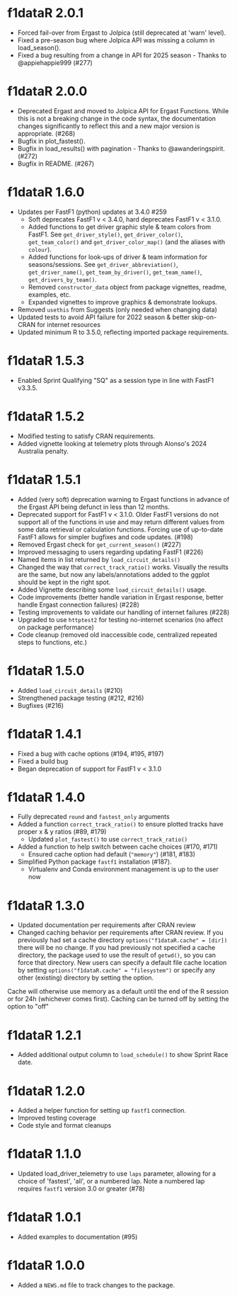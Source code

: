# f1dataR 2.0.1

* Forced fail-over from Ergast to Jolpica (still deprecated at 'warn' level).
* Fixed a pre-season bug where Jolpica API was missing a column in load_season().
* Fixed a bug resulting from a change in API for 2025 season - Thanks to @appiehappie999 (#277)

# f1dataR 2.0.0

* Deprecated Ergast and moved to Jolpica API for Ergast Functions. While this is not a breaking change in the code syntax, the documentation changes significantly to reflect this and a new major version is appropriate. (#268)
* Bugfix in plot_fastest().
* Bugfix in load_results() with pagination - Thanks to @awanderingspirit. (#272)
* Bugfix in README. (#267)

# f1dataR 1.6.0

* Updates per FastF1 (python) updates at 3.4.0 #259
    * Soft deprecates FastF1 v < 3.4.0, hard deprecates FastF1 v < 3.1.0.
    * Added functions to get driver graphic style & team colors from FastF1. See `get_driver_style()`, `get_driver_color()`, `get_team_color()` and `get_driver_color_map()` (and the aliases with `colour`). 
    * Added functions for look-ups of driver & team information for seasons/sessions. See `get_driver_abbreviation()`, `get_driver_name()`, `get_team_by_driver()`, `get_team_name()`, `get_drivers_by_team()`.
    * Removed `constructor_data` object from package vignettes, readme, examples, etc.
    * Expanded vignettes to improve graphics & demonstrate lookups.
* Removed `usethis` from Suggests (only needed when changing data)
* Updated tests to avoid API failure for 2022 season & better skip-on-CRAN for internet resources
* Updated minimum R to 3.5.0, reflecting imported package requirements.

# f1dataR 1.5.3
* Enabled Sprint Qualifying "SQ" as a session type in line with FastF1 v3.3.5.

# f1dataR 1.5.2

* Modified testing to satisfy CRAN requirements. 
* Added vignette looking at telemetry plots through Alonso's 2024 Australia penalty.

# f1dataR 1.5.1

* Added (very soft) deprecation warning to Ergast functions in advance of the Ergast API being defunct in less than 12 months.
* Deprecated support for FastF1 v < 3.1.0. Older FastF1 versions do not support all of the functions in use and may return different values from some data retrieval or calculation functions. Forcing use of up-to-date FastF1 allows for simpler bugfixes and code updates. (#198)
* Removed Ergast check for `get_current_season()` (#227)
* Improved messaging to users regarding updating FastF1 (#226)
* Named items in list returned by `load_circuit_details()`
* Changed the way that `correct_track_ratio()` works. Visually the results are the same, but now any labels/annotations added to the ggplot should be kept in the right spot.
* Added Vignette describing some `load_circuit_details()` usage.
* Code improvements (better handle variation in Ergast response, better handle Ergast connection failures) (#228)
* Testing improvements to validate our handling of internet failures (#228)
* Upgraded to use `httptest2` for testing no-internet scenarios (no affect on package performance)
* Code cleanup (removed old inaccessible code, centralized repeated steps to functions, etc.)


# f1dataR 1.5.0

* Added `load_circuit_details` (#210)
* Strengthened package testing (#212, #216)
* Bugfixes (#216)

# f1dataR 1.4.1

* Fixed a bug with cache options (#194, #195, #197)
* Fixed a build bug
* Began deprecation of support for FastF1 v < 3.1.0

# f1dataR 1.4.0

* Fully deprecated `round` and `fastest_only` arguments
* Added a function `correct_track_ratio()` to ensure plotted tracks have proper x & y ratios (#89, #179)
  * Updated `plot_fastest()` to use `correct_track_ratio()`
* Added a function to help switch between cache choices (#170, #171)
  * Ensured cache option had default (`"memory"`) (#181, #183)
* Simplified Python package `fastf1` installation (#187).
  * Virtualenv and Conda environment management is up to the user now

# f1dataR 1.3.0

* Updated documentation per requirements after CRAN review
 * Changed caching behavior per requirements after CRAN review. 
If you previously had set a cache directory `options("f1dataR.cache" = [dir])` there will be no change. 
If you had previously not specified a cache directory, the package used to use the result of `getwd()`, so you can force that directory. 
New users can specify a default file cache location by setting `options("f1dataR.cache" = "filesystem")` or specify any other (existing) directory by setting the option. 

Cache will otherwise use memory as a default until the end of the R session or for 24h (whichever comes first). 
Caching can be turned off by setting the option to "off"


# f1dataR 1.2.1

* Added additional output column to `load_schedule()` to show Sprint Race date.

# f1dataR 1.2.0

* Added a helper function for setting up `fastf1` connection.
* Improved testing coverage
* Code style and format cleanups

# f1dataR 1.1.0

* Updated load_driver_telemetry to use `laps` parameter, allowing for a choice of 'fastest', 'all', or a numbered lap. Note a numbered lap requires `fastf1` version 3.0 or greater (#78)

# f1dataR 1.0.1

* Added examples to documentation (#95)

# f1dataR 1.0.0

* Added a `NEWS.md` file to track changes to the package.
